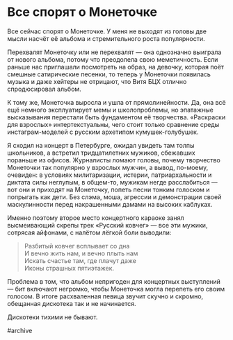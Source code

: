 
# Все спорят о Монеточке

Все сейчас спорят о Монеточке. У меня не выходят из головы две мысли насчёт её альбома и стремительного роста популярности.

Перехвалят Монеточку или не перехвалят — она однозначно выиграла от нового альбома, потому что преодолела свою меметичность. Если раньше нас приглашали посмотреть на образ, на девочку, которая поёт смешные сатирические песенки, то теперь у Монеточки появилась музыка и даже хейтеры не отрицают, что Витя БЦХ отлично спродюсировал альбом. 

К тому же, Монеточка выросла и ушла от прямолинейности. Да, она всё ещё немного эксплуатирует мемы и школопроблемы, но эпатажные высказывания перестали быть фундаментом её творчества. «Раскраски для взрослых» интертекстуальны, чего стоит только сравнение среды инстаграм-моделей с русским архетипом кумушек-голубушек.

Я сходил на концерт в Петербурге, ожидал увидеть там толпы школьников, а встретил тридцатилетних мужиков, сбежавших пораньше из офисов. Журналисты ломают головы, почему творчество Монеточки так популярно у взрослых мужчин, а вывод, по-моему, очевиден: в условиях милитаризации, истерии, патриархальности и диктата силы неглупым, в общем-то, мужикам негде расслабиться — вот они и приходят на Монеточку, попеть песни тонким голоском и попрыгать как дети. Без слэма, моша, агрессии и демонстрации своей маскулинности перед накрашенными дамами на высоких каблуках. 

Именно поэтому второе место концертного караоке занял высмеивающий скрепы трек «Русский ковчег» — все эти мужики, сотрясая айфонами, с налётом лёгкой боли выводили:

> Разбитый ковчег всплывает со дна  
> И вечно жить нам, и вечно плыть нам  
> Искать счастье там, где плачут даже  
> Иконы страшных пятиэтажек.  
> 
Проблема в том, что альбом непригоден для концертных выступлений — бит включают негромко, чтобы Монеточка могла перепеть его своим голосом. В итоге расхваленная певица звучит скучно и скромно, обещанная дискотека так и не начинается.  

Дискотеки тихими не бывают.


#archive